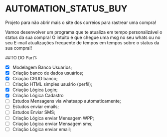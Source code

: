 # AUTOMATION_STATUS_BUY
 Projeto para não abrir mais o site dos correios para rastrear uma compra!
 
 Vamos desenvolver um programa que te atualiza em tempo personalizável o status da sua compra!
 O intuito é que chegue uma msg no seu whats ou no seu E-mail atualizações frequente de tempos em tempos sobre o status da sua compra!!
 
##TO DO Part1:
- [X] Modelagem Banco Usuarios;
- [X] Criação banco de dados usuários;
- [X] Criação CRUD banco;
- [ ] Criação HTML simples usuário (perfil);
- [X] Criação Lógica Login;
- [X] Criação Lógica Cadastro
- [ ] Estudos Mensagens via whatsapp automaticamente;
- [ ] Estudos enviar emails;
- [ ] Estudos Enviar SMS;
- [ ] Criação Lógica enviar Mensagem WPP;
- [ ] Criação Lógica enviar Mensagem sms;
- [ ] Criação Lógica enviar email;
